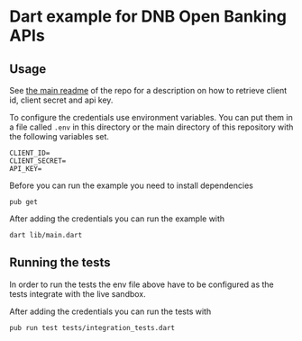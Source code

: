 # Dart example for DNB Open Banking APIs

## Usage

See [the main readme][] of the repo for a description on how to
retrieve client id, client secret and api key.

To configure the credentials use environment variables. You can
put them in a file called `.env` in this directory or the main directory 
of this repository with the following variables set.

```
CLIENT_ID=
CLIENT_SECRET=
API_KEY=
```

Before you can run the example you need to install dependencies

````
pub get
````

After adding the credentials you can run the example with

```
dart lib/main.dart
```

## Running the tests
In order to run the tests the env file above have to be configured as
the tests integrate with the live sandbox.

After adding the credentials you can run the tests with

```
pub run test tests/integration_tests.dart
```

[the main readme]: ../README.md